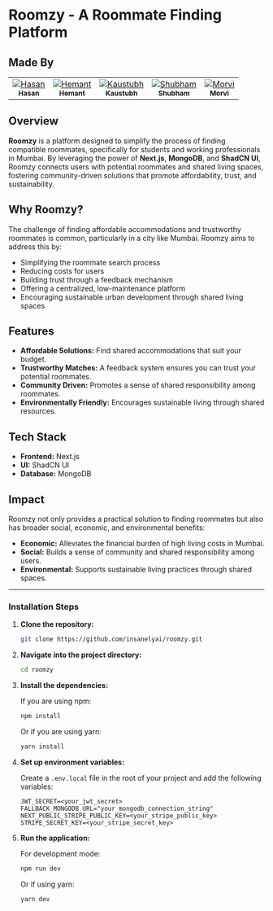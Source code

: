# Roomzy - A Roommate Finding Platform

## Made By

<table>
  <tr>
    <td align="center">
      <a href="https://github.com/insanelyai">
        <img src="https://github.com/insanelyai.png?size=50" alt="Hasan"/><br>
        <sub><b>Hasan</b></sub>
      </a>
    </td>
    <td align="center">
      <a href="https://github.com/hemant-i7">
        <img src="https://github.com/hemant-i7.png?size=50" alt="Hemant"/><br>
        <sub><b>Hemant</b></sub>
      </a>
    </td>
    <td align="center">
      <a href="https://github.com/kstubhieeee">
        <img src="https://github.com/kstubhieeee.png?size=50" alt="Kaustubh"/><br>
        <sub><b>Kaustubh</b></sub>
      </a>
    </td>
    <td align="center">
      <a href="https://github.com/Shubham7204">
        <img src="https://github.com/Shubham7204.png?size=50" alt="Shubham"/><br>
        <sub><b>Shubham</b></sub>
      </a>
    </td>
    <td align="center">
      <a href="https://github.com/Morviee">
        <img src="https://github.com/Morviee.png?size=50" alt="Morvi"/><br>
        <sub><b>Morvi</b></sub>
      </a>
    </td>
  </tr>
</table>


## Overview

**Roomzy** is a platform designed to simplify the process of finding compatible roommates, specifically for students and working professionals in Mumbai. By leveraging the power of **Next.js**, **MongoDB**, and **ShadCN UI**, Roomzy connects users with potential roommates and shared living spaces, fostering community-driven solutions that promote affordability, trust, and sustainability.

## Why Roomzy?

The challenge of finding affordable accommodations and trustworthy roommates is common, particularly in a city like Mumbai. Roomzy aims to address this by:

- Simplifying the roommate search process
- Reducing costs for users
- Building trust through a feedback mechanism
- Offering a centralized, low-maintenance platform
- Encouraging sustainable urban development through shared living spaces

## Features

- **Affordable Solutions:** Find shared accommodations that suit your budget.
- **Trustworthy Matches:** A feedback system ensures you can trust your potential roommates.
- **Community Driven:** Promotes a sense of shared responsibility among roommates.
- **Environmentally Friendly:** Encourages sustainable living through shared resources.

## Tech Stack

- **Frontend:** Next.js
- **UI:** ShadCN UI
- **Database:** MongoDB

## Impact

Roomzy not only provides a practical solution to finding roommates but also has broader social, economic, and environmental benefits:

- **Economic:** Alleviates the financial burden of high living costs in Mumbai.
- **Social:** Builds a sense of community and shared responsibility among users.
- **Environmental:** Supports sustainable living practices through shared spaces.

---

### Installation Steps

1. **Clone the repository:**

   ```bash
   git clone https://github.com/insanelyai/roomzy.git
   ```

2. **Navigate into the project directory:**

   ```bash
   cd roomzy
   ```

3. **Install the dependencies:**

   If you are using npm:

   ```bash
   npm install
   ```

   Or if you are using yarn:

   ```bash
   yarn install
   ```

4. **Set up environment variables:**

   Create a `.env.local` file in the root of your project and add the following variables:

   ```
   JWT_SECRET=<your_jwt_secret>
   FALLBACK_MONGODB_URL="your_mongodb_connection_string"
   NEXT_PUBLIC_STRIPE_PUBLIC_KEY=<your_stripe_public_key>
   STRIPE_SECRET_KEY=<your_stripe_secret_key>
   ```

5. **Run the application:**

   For development mode:

   ```bash
   npm run dev
   ```

   Or if using yarn:

   ```bash
   yarn dev
   ```
